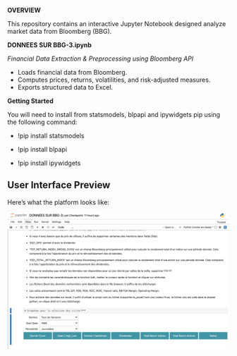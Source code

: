 **OVERVIEW**

This repository contains an interactive Jupyter Notebook designed analyze market data from Bloomberg (BBG).             

**DONNEES SUR BBG-3.ipynb**   

*Financial Data Extraction & Preprocessing using Bloomberg API*  

* Loads financial data from Bloomberg.         
* Computes prices, returns, volatilities, and risk-adjusted measures.   
* Exports structured data to Excel.     

**Getting Started**

You will need to install from statsmodels, blpapi and ipywidgets pip using the following command:

* !pip install statsmodels   

* !pip install blpapi         

* !pip install ipywidgets    

## User Interface Preview

Here’s what the platform looks like:

![UI Preview](ui_preview.png)
